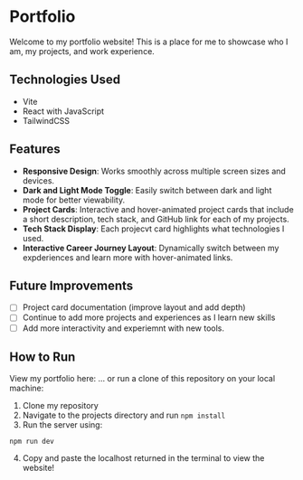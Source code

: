 # Portfolio

Welcome to my portfolio website! This is a place for me to showcase who I am, my projects, and work experience.

## Technologies Used 

<ul>
  <li>Vite</li>
  <li>React with JavaScript</li>
  <li>TailwindCSS</li>
</ul>

## Features

- **Responsive Design**: Works smoothly across multiple screen sizes and devices.
- **Dark and Light Mode Toggle**: Easily switch between dark and light mode for better viewability.
- **Project Cards**: Interactive and hover-animated project cards that include a short description, tech stack, and GitHub link for each of my projects.
- **Tech Stack Display**: Each projecvt card highlights what technologies I used. 
- **Interactive Career Journey Layout**: Dynamically switch between my expderiences and learn more with hover-animated links.

## Future Improvements 

- [ ] Project card documentation (improve layout and add depth)
- [ ] Continue to add more projects and experiences as I learn new skills 
- [ ] Add more interactivity and experiemnt with new tools.

## How to Run 

View my portfolio here: ... or run a clone of this repository on your local machine:

1. Clone my repository 
2. Navigate to the projects directory and run `npm install`
3. Run the server using:
   
```
npm run dev 
```

4. Copy and paste the localhost returned in the terminal to view the website!

